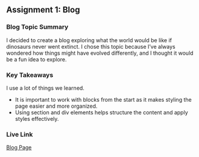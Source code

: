 ## Assignment 1: Blog

### Blog Topic Summary

I decided to create a blog exploring what the world would be like if dinosaurs never went extinct. I chose this topic because I’ve always wondered how things might have evolved differently, and I thought it would be a fun idea to explore.

### Key Takeaways

I use a lot of things we learned.

- It is important to work with blocks from the start as it makes styling the page easier and more organized.
- Using section and div elements helps structure the content and apply styles effectively.

### Live Link

[Blog Page](https://juliesvg.github.io/Info-Infrastructure/homework-2/)
